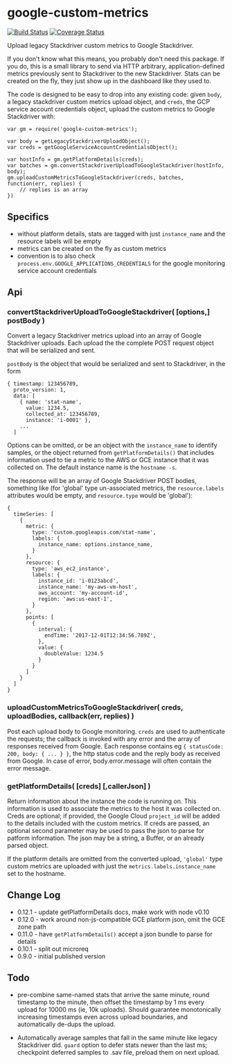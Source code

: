 google-custom-metrics
=====================
[![Build Status](https://api.travis-ci.org/andrasq/node-google-custom-metrics.svg?branch=master)](https://travis-ci.org/andrasq/node-google-custom-metrics?branch=master)
[![Coverage Status](https://codecov.io/github/andrasq/node-google-custom-metrics/coverage.svg?branch=master)](https://codecov.io/github/andrasq/node-google-custom-metrics?branch=master)


Upload legacy Stackdriver custom metrics to Google Stackdriver.

If you don't know what this means, you probably don't need this package.  If you do,
this is a small library to send via HTTP arbitrary, application-defined metrics
previously sent to Stackdriver to the new Stackdriver.  Stats can be created on the
fly, they just show up in the dashboard like they used to.

The code is designed to be easy to drop into any existing code: given `body`, a legacy
stackdriver custom metrics upload object, and `creds`, the GCP service account
credentials object, upload the custom metrics to Google Stackdriver with:

    var gm = require('google-custom-metrics');

    var body = getLegacyStackdriverUploadObject();
    var creds = getGoogleServiceAccountCredentialsObject();

    var hostInfo = gm.getPlatformDetails(creds);
    var batches = gm.convertStackdriverUploadToGoogleStackdriver(hostInfo, body);
    gm.uploadCustomMetricsToGoogleStackdriver(creds, batches, function(err, replies) {
        // replies is an array
    })


Specifics
---------

- without platform details, stats are tagged with just `instance_name` and
  the resource labels will be empty
- metrics can be created on the fly as custom metrics
- convention is to also check `process.env.GOOGLE_APPLICATIONS_CREDENTIALS`
  for the google monitoring service account credentials


Api
---

### convertStackdriverUploadToGoogleStackdriver( [options,] postBody )

Convert a legacy Stackdriver metrics upload into an array of Google Stackdriver uploads.
Each upload the the complete POST request object that will be serialized and sent.

`postBody` is the object that would be serialized and sent to Stackdriver, in the form

    { timestamp: 123456789,
      proto_version: 1,
      data: [
        { name: 'stat-name',
          value: 1234.5,
          collected_at: 123456789,
          instance: 'i-0001' },
        ...
      ]

Options can be omitted, or be an object with the `instance_name` to identify samples,
or the object returned from `getPlatformDetails()` that includes information used to
tie a metric to the AWS or GCE instance that it was collected on.  The default instance
name is the `hostname -s`.

The response will be an array of Google Stackdriver POST bodies, something like
(for 'global' type un-associated metrics, the `resource.labels` attributes would
be empty, and `resource.type` would be 'global'):

    {
      timeSeries: [
        {
          metric: {
            type: 'custom.googleapis.com/stat-name',
            labels: {
              instance_name: options.instance_name,
            }
          },
          resource: {
            type: 'aws_ec2_instance',
            labels: {
              instance_id: 'i-0123abcd',
              instance_name: 'my-aws-vm-host',
              aws_account: 'my-account-id',
              region: 'aws:us-east-1',
            }
          },
          points: [
            {
              interval: {
                endTime: '2017-12-01T12:34:56.789Z',
              },
              value: {
                doubleValue: 1234.5
              }
            }
          ]
        }
      ]
    }

### uploadCustomMetricsToGoogleStackdriver( creds, uploadBodies, callback(err, replies) )

Post each upload body to Google monitoring.  `creds` are used to authenticate the requests;
the callback is invoked with any error and the array of responses received from Google.
Each response contains eg `{ statusCode: 200, body: { ... } }`, the http status code and
the reply body as received from Google.  In case of error, body.error.message will often
contain the error message.

### getPlatformDetails( [creds] [,callerJson] )

Return information about the instance the code is running on.  This information is used
to associate the metrics to the host it was collected on.  Creds are optional; if provided,
the Google Cloud `project_id` will be added to the details included with the custom metrics.
If creds are passed, an optional second parameter may be used to pass the json to parse for
patform information.  The json may be a string, a Buffer, or an already parsed object.

If the platform details are omitted from the converted upload, `'global'` type custom
metrics are uploaded with just the `metrics.labels.instance_name` set to the hostname.


Change Log
----------

- 0.12.1 - update getPlatformDetails docs, make work with node v0.10
- 0.12.0 - work around non-js-compatible GCE platform json, omit the GCE zone path
- 0.11.0 - have `getPlatformDetails()` accept a json bundle to parse for details
- 0.10.1 - split out microreq
- 0.9.0 - initial published version


Todo
----

- pre-combine same-named stats that arrive the same minute, round timestamp to the minute,
  then offset the timestamp by 1 ms every upload for 10000 ms (ie, 10k uploads).
  Should guarantee monotonically increasing timestamps even across upload boundaries,
  and automatically de-dups the upload.

- Automatically average samples that fall in the same minute like legacy Stackdriver did.
  `guard` option to defer stats newer than the last ms; checkpoint deferred samples to
  .sav file, preload them on next upload.
